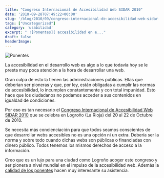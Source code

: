 ```yaml
---
title: "Congreso Internacional de Accesibilidad Web SIDAR 2010"
date: '2010-09-28T07:49:22+00:00'
slug: '/blog/2010/09/congreso-internacional-de-accesibilidad-web-sidar-2010'
tags: ["Uncategorized"]
category: 'usabilidad'
excerpt: " ![Ponentes]( accesibilidad en e..."
draft: false
headerImage: 
---
```

 ![Ponentes](http://static.squarespace.com/static/5303797ae4b0c6ad9e43f072/5303ce80e4b0400995a883d6/5303cf36e4b0400995a88b19/1392758582874/ponentes-scaled600.jpg?format=original)

La accesibilidad en el desarrollo web es algo a lo que todavía hoy se le presta muy poca atención a la hora de desarrollar una web.

Gran culpa de esto la tienen las administraciones públicas. Ellas que deberían ser pioneras y que, por ley, están obligadas a cumplir las normas de accesibilidad, lo incumplen constantemente y con total impunidad. Esto hace que los ciudadanos no podamos acceder a sus contenidos en igualdad de condiciones.

Por eso es tan necesario el [Congreso Internacional de Accesibilidad Web SIDAR 2010](http://www.sidar.org/jornadas/2010/) que se celebra en Logroño (La Rioja) del 20 al 22 de Octubre de 2010.

Se necesita más concienciación para que todos seamos conscientes de que desarrollar webs accesibles no es una opción ni un extra. Debería ser la norma y sobre todo cuando dichas webs son públicas o financiadas con dinero público. Todos tenemos los mismos derechos de acceso a la información.

Creo que es un lujo para una ciudad como Logroño acoger este congreso y ser pionera a nivel mundial en el impulso de la accesibilidad web. Además la [calidad de los ponentes](http://www.sidar.org/jornadas/2010/index.php/actores/ponentes.html) hacen muy interesante su asistencia.
